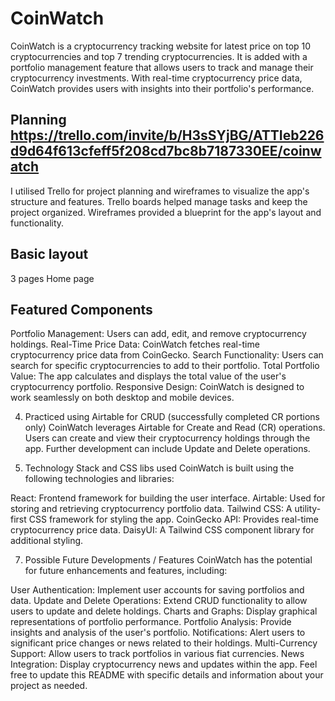 # CoinWatch

CoinWatch is a cryptocurrency tracking website for latest price on top 10 cryptocurrencies and top 7 trending cryptocurrencies. It is added with a portfolio management feature that allows users to track and manage their cryptocurrency investments. With real-time cryptocurrency price data, CoinWatch provides users with insights into their portfolio's performance.

## Planning https://trello.com/invite/b/H3sSYjBG/ATTIeb226d9d64f613cfeff5f208cd7bc8b7187330EE/coinwatch
I utilised Trello for project planning and wireframes to visualize the app's structure and features. Trello boards helped manage tasks and keep the project organized. Wireframes provided a blueprint for the app's layout and functionality.

## Basic layout
3 pages 
Home page
    

## Featured Components
Portfolio Management: Users can add, edit, and remove cryptocurrency holdings.
Real-Time Price Data: CoinWatch fetches real-time cryptocurrency price data from CoinGecko.
Search Functionality: Users can search for specific cryptocurrencies to add to their portfolio.
Total Portfolio Value: The app calculates and displays the total value of the user's cryptocurrency portfolio.
Responsive Design: CoinWatch is designed to work seamlessly on both desktop and mobile devices.
   
4. Practiced using Airtable for CRUD (successfully completed CR portions only)
CoinWatch leverages Airtable for Create and Read (CR) operations. Users can create and view their cryptocurrency holdings through the app. Further development can include Update and Delete operations.

5. Technology Stack and CSS libs used
CoinWatch is built using the following technologies and libraries:

React: Frontend framework for building the user interface.
Airtable: Used for storing and retrieving cryptocurrency portfolio data.
Tailwind CSS: A utility-first CSS framework for styling the app.
CoinGecko API: Provides real-time cryptocurrency price data.
DaisyUI: A Tailwind CSS component library for additional styling.


7. Possible Future Developments / Features
CoinWatch has the potential for future enhancements and features, including:

User Authentication: Implement user accounts for saving portfolios and data.
Update and Delete Operations: Extend CRUD functionality to allow users to update and delete holdings.
Charts and Graphs: Display graphical representations of portfolio performance.
Portfolio Analysis: Provide insights and analysis of the user's portfolio.
Notifications: Alert users to significant price changes or news related to their holdings.
Multi-Currency Support: Allow users to track portfolios in various fiat currencies.
News Integration: Display cryptocurrency news and updates within the app.
Feel free to update this README with specific details and information about your project as needed.
